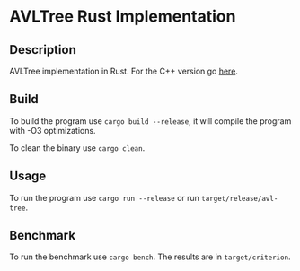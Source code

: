 # AVLTree Rust Implementation

## Description

AVLTree implementation in Rust. For the C++ version go
[here](https://github.com/adriannic/avl-tree-cpp).

## Build

To build the program use `cargo build --release`, it will compile the program
with -O3 optimizations.

To clean the binary use `cargo clean`.

## Usage

To run the program use `cargo run --release` or run `target/release/avl-tree`.

## Benchmark

To run the benchmark use `cargo bench`. The results are in `target/criterion`.
